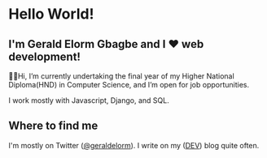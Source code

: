 # Hello World!

## I'm Gerald Elorm Gbagbe and I ❤️ web development!

👋🏽Hi, I’m currently undertaking the final year of my Higher National Diploma(HND) in Computer Science, and I’m open for job opportunities.

I work mostly with Javascript, Django, and SQL.

## Where to find me

I'm mostly on Twitter ([@geraldelorm](https://twitter.com/geraldelorm)).
I write on my ([DEV](https://dev.to/geraldelorm)) blog quite often.
<!-- <img src="https://github.com/geraldelorm/geraldelorm/blob/master/img/dev.jpg">
![Gerald's GitHub Stats](https://github-readme-stats.vercel.app/api?username=geraldelorm&show_icons=true&theme=nightowl)
 -->
<!--
**geraldelorm/geraldelorm** is a ✨ _special_ ✨ repository because its `README.md` (this file) appears on your GitHub profile.

Here are some ideas to get you started:

- 🔭 I’m currently working on ...
- 🌱 I’m currently learning ...
- 👯 I’m looking to collaborate on ...
- 🤔 I’m looking for help with ...
- 💬 Ask me about ...
- 📫 How to reach me: ...
- 😄 Pronouns: ...
- ⚡ Fun fact: ...
-->

